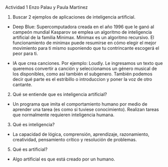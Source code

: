 
Actividad 1
Enzo Palau y Paula Martinez 

1) Buscar 2 ejemplos de aplicaciones de inteligencia artificial.
- Deep Blue: Supercomputadora creada en el año 1996 que le ganó al campeón mundial Kasparov
 se emplea un algoritmo de inteligencia artificial de la familia Minimax.
 Minimax es un algoritmo recursivo.
 El funcionamiento de minimax puede resumirse en cómo elegir el mejor movimiento para ti mismo suponiendo que tu contrincante escogerá 
 el peor para ti.

- IA que crea canciones. Por ejemplo: Loudly.
  Le ingresamos un texto que queremos convertir a canción y seleccionamos un género musical de los disponibles, como así también el subgenero. También podemos decir qué parte es el estribillo o introduccion y poner la voz de otro cantante.

2) Qué se entiende que es inteligencia artificial?
- Un programa que imita el comportamiento humano por medio de aprender una tarea (es como si tuviese conocimiento). Realizan tareas que normalmente requieren inteligencia humana.

3) Qué es inteligencia?
-  La capacidad de lógica, comprensión, aprendizaje, razonamiento, creatividad, pensamiento crítico y resolución de problemas.

5) Qué es artificial?
- Algo artificial es que está creado por un humano.
